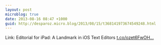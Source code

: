 ```yaml
---
layout: post
microblog: true
date: 2013-08-16 08:47 +1000
guid: http://desparoz.micro.blog/2013/08/15/t368141973674549248.html
---
```

Link: Editorial for iPad: A Landmark in iOS Text Editors [t.co/ozet6FwOH...](http://t.co/ozet6FwOHg)
